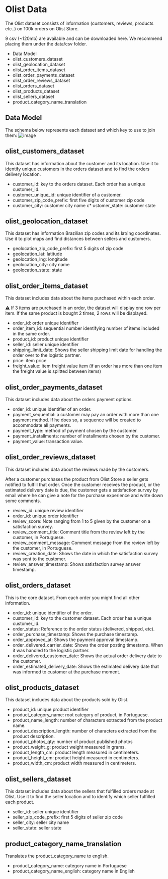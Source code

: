 # Olist Data
The Olist dataset consists of information (customers, reviews, products etc..) on 100k orders on Olist Store.

9 csv (~120mb) are available and can be downloaded here. We recommend placing them under the data/csv folder.

* Data Model
* olist_customers_dataset
* olist_geolocation_dataset
* olist_order_items_dataset
* olist_order_payments_dataset
* olist_order_reviews_dataset
* olist_orders_dataset
* olist_products_dataset
* olist_sellers_dataset
* product_category_name_translation

## Data Model
The schema below represents each dataset and which key to use to join them:
![image](https://user-images.githubusercontent.com/79320522/132504894-c58b6610-de7c-4ce9-8249-8ee862410b84.png)


## olist_customers_dataset
This dataset has information about the customer and its location. Use it to identify unique customers in the orders dataset and to find the orders delivery location.

* customer_id: key to the orders dataset. Each order has a unique customer_id.
* customer_unique_id: unique identifier of a customer.
* customer_zip_code_prefix: first five digits of customer zip code
* customer_city: customer city name
c* ustomer_state: customer state

## olist_geolocation_dataset
This dataset has information Brazilian zip codes and its lat/lng coordinates. Use it to plot maps and find distances between sellers and customers.

* geolocation_zip_code_prefix: first 5 digits of zip code
* geolocation_lat: latitude
* geolocation_lng: longitude
* geolocation_city: city name
* geolocation_state: state

## olist_order_items_dataset
This dataset includes data about the items purchased within each order.

⚠️ If 3 items are purchased in an order, the dataset will display one row per item. If the same product is bought 2 times, 2 rows will be displayed.

* order_id: order unique identifier
* order_item_id: sequential number identifying number of items included in the same order.
* product_id: product unique identifier
* seller_id: seller unique identifier
* shipping_limit_date: Shows the seller shipping limit date for handling the order over to the logistic partner.
* price: item price
* freight_value: item freight value item (if an order has more than one item the freight value is splitted between items)

## olist_order_payments_dataset
This dataset includes data about the orders payment options.

* order_id: unique identifier of an order.
* payment_sequential: a customer may pay an order with more than one payment method. If he does so, a sequence will be created to accommodate all payments.
* payment_type: method of payment chosen by the customer.
* payment_installments: number of installments chosen by the customer.
* payment_value: transaction value.

## olist_order_reviews_dataset
This dataset includes data about the reviews made by the customers.

After a customer purchases the product from Olist Store a seller gets notified to fulfill that order. Once the customer receives the product, or the estimated delivery date is due, the customer gets a satisfaction survey by email where he can give a note for the purchase experience and write down some comments.

* review_id: unique review identifier
* order_id: unique order identifier
* review_score: Note ranging from 1 to 5 given by the customer on a satisfaction survey.
* review_comment_title: Comment title from the review left by the customer, in Portuguese.
* review_comment_message: Comment message from the review left by the customer, in Portuguese.
* review_creation_date: Shows the date in which the satisfaction survey was sent to the customer.
* review_answer_timestamp: Shows satisfaction survey answer timestamp.

## olist_orders_dataset
This is the core dataset. From each order you might find all other information.

* order_id: unique identifier of the order.
* customer_id: key to the customer dataset. Each order has a unique customer_id.
* order_status: Reference to the order status (delivered, shipped, etc).
* order_purchase_timestamp: Shows the purchase timestamp.
* order_approved_at: Shows the payment approval timestamp.
* order_delivered_carrier_date: Shows the order posting timestamp. When it was handled to the logistic partner.
* order_delivered_customer_date: Shows the actual order delivery date to the customer.
* order_estimated_delivery_date: Shows the estimated delivery date that was informed to customer at the purchase moment.

## olist_products_dataset
This dataset includes data about the products sold by Olist.

* product_id: unique product identifier
* product_category_name: root category of product, in Portuguese.
* product_name_length: number of characters extracted from the product name.
* product_description_length: number of characters extracted from the product description.
* product_photos_qty: number of product published photos
* product_weight_g: product weight measured in grams.
* product_length_cm: product length measured in centimeters.
* product_height_cm: product height measured in centimeters.
* product_width_cm: product width measured in centimeters.

## olist_sellers_dataset
This dataset includes data about the sellers that fulfilled orders made at Olist. Use it to find the seller location and to identify which seller fulfilled each product.

* seller_id: seller unique identifier
* seller_zip_code_prefix: first 5 digits of seller zip code
* seller_city: seller city name
* seller_state: seller state

## product_category_name_translation
Translates the product_category_name to english.

* product_category_name: category name in Portuguese
* product_category_name_english: category name in English
